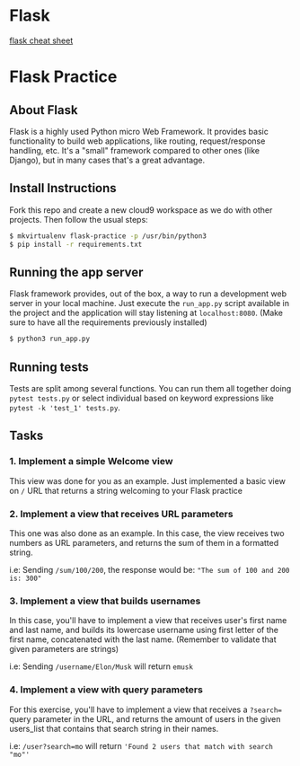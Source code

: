 # Flask

[flask cheat sheet](https://www.codewithharry.com/blogpost/flask-cheatsheet/)

# Flask Practice

## About Flask

Flask is a highly used Python micro Web Framework. It provides basic functionality to build web applications, like routing, request/response handling, etc. It's a "small" framework compared to other ones (like Django), but in many cases that's a great advantage.

## Install Instructions

Fork this repo and create a new cloud9 workspace as we do with other projects. Then follow the usual steps:

```bash
$ mkvirtualenv flask-practice -p /usr/bin/python3
$ pip install -r requirements.txt
```

## Running the app server

Flask framework provides, out of the box, a way to run a development web server in your local machine. Just execute the `run_app.py` script available in the project and the application will stay listening at `localhost:8080`. (Make sure to have all the requirements previously installed)

```bash
$ python3 run_app.py
```

## Running tests

Tests are split among several functions. You can run them all together doing `pytest tests.py` or select individual based on keyword expressions like `pytest -k 'test_1' tests.py`.

## Tasks

### 1. Implement a simple Welcome view

This view was done for you as an example. Just implemented a basic view on `/` URL that returns a string welcoming to your Flask practice

### 2. Implement a view that receives URL parameters

This one was also done as an example. In this case, the view receives two numbers as URL parameters, and returns the sum of them in a formatted string.

i.e: Sending `/sum/100/200`, the response would be: `"The sum of 100 and 200 is: 300"`

### 3. Implement a view that builds usernames

In this case, you'll have to implement a view that receives user's first name and last name, and builds its lowercase username using first letter of the first name, concatenated with the last name. (Remember to validate that given parameters are strings)

i.e: Sending `/username/Elon/Musk` will return `emusk`

### 4. Implement a view with query parameters

For this exercise, you'll have to implement a view that receives a `?search=` query parameter in the URL, and returns the amount of users in the given users_list that contains that search string in their names.

i.e: `/user?search=mo` will return `'Found 2 users that match with search "mo"'`
